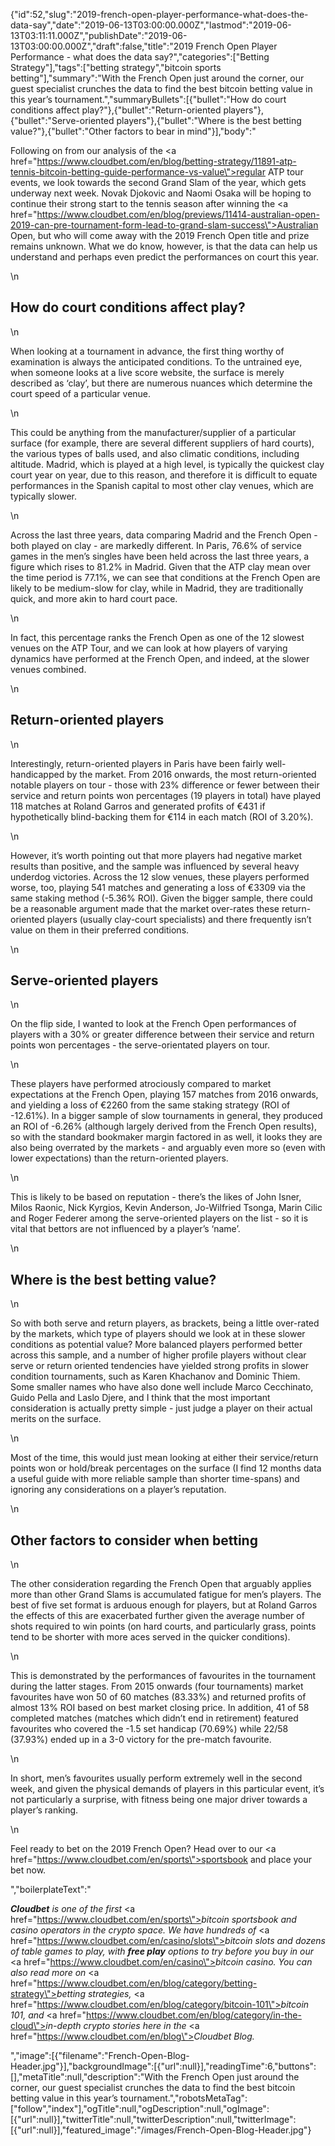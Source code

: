 {"id":52,"slug":"2019-french-open-player-performance-what-does-the-data-say","date":"2019-06-13T03:00:00.000Z","lastmod":"2019-06-13T03:11:11.000Z","publishDate":"2019-06-13T03:00:00.000Z","draft":false,"title":"2019 French Open Player Performance - what does the data say?","categories":["Betting Strategy"],"tags":["betting strategy","bitcoin sports betting"],"summary":"With the French Open just around the corner, our guest specialist crunches the data to find the best bitcoin betting value in this year’s tournament.","summaryBullets":[{"bullet":"How do court conditions affect play?"},{"bullet":"Return-oriented players"},{"bullet":"Serve-oriented players"},{"bullet":"Where is the best betting value?"},{"bullet":"Other factors to bear in mind"}],"body":"<p>Following on from our analysis of the <a href=\"https://www.cloudbet.com/en/blog/betting-strategy/11891-atp-tennis-bitcoin-betting-guide-performance-vs-value\">regular ATP tour events</a>, we look towards the second Grand Slam of the year, which gets underway next week. Novak Djokovic and Naomi Osaka will be hoping to continue their strong start to the tennis season after winning the <a href=\"https://www.cloudbet.com/en/blog/previews/11414-australian-open-2019-can-pre-tournament-form-lead-to-grand-slam-success\">Australian Open,</a> but who will come away with the 2019 French Open title and prize remains unknown. What we do know, however, is that the data can help us understand and perhaps even predict the performances on court this year.</p>\n<h2>How do court conditions affect play? </h2>\n<p>When looking at a tournament in advance, the first thing worthy of examination is always the anticipated conditions. To the untrained eye, when someone looks at a live score website, the surface is merely described as ‘clay’, but there are numerous nuances which determine the court speed of a particular venue.</p>\n<p>This could be anything from the manufacturer/supplier of a particular surface (for example, there are several different suppliers of hard courts), the various types of balls used, and also climatic conditions, including altitude. Madrid, which is played at a high level, is typically the quickest clay court year on year, due to this reason, and therefore it is difficult to equate performances in the Spanish capital to most other clay venues, which are typically slower.</p>\n<p>Across the last three years, data comparing Madrid and the French Open - both played on clay - are markedly different. In Paris, 76.6% of service games in the men’s singles have been held across the last three years, a figure which rises to 81.2% in Madrid. Given that the ATP clay mean over the time period is 77.1%, we can see that conditions at the French Open are likely to be medium-slow for clay, while in Madrid, they are traditionally quick, and more akin to hard court pace.</p>\n<p>In fact, this percentage ranks the French Open as one of the 12 slowest venues on the ATP Tour, and we can look at how players of varying dynamics have performed at the French Open, and indeed, at the slower venues combined.</p>\n<h2>Return-oriented players </h2>\n<p>Interestingly, return-oriented players in Paris have been fairly well-handicapped by the market. From 2016 onwards, the most return-oriented notable players on tour - those with 23% difference or fewer between their service and return points won percentages (19 players in total) have played 118 matches at Roland Garros and generated profits of €431 if hypothetically blind-backing them for €114 in each match (ROI of 3.20%). </p>\n<p>However, it’s worth pointing out that more players had negative market results than positive, and the sample was influenced by several heavy underdog victories. Across the 12 slow venues, these players performed worse, too, playing 541 matches and generating a loss of €3309 via the same staking method (-5.36% ROI). Given the bigger sample, there could be a reasonable argument made that the market over-rates these return-oriented players (usually clay-court specialists) and there frequently isn’t value on them in their preferred conditions.</p>\n<h2>Serve-oriented players</h2>\n<p>On the flip side, I wanted to look at the French Open performances of players with a 30% or greater difference between their service and return points won percentages - the serve-orientated players on tour. </p>\n<p>These players have performed atrociously compared to market expectations at the French Open, playing 157 matches from 2016 onwards, and yielding a loss of €2260 from the same staking strategy (ROI of -12.61%). In a bigger sample of slow tournaments in general, they produced an ROI of -6.26% (although largely derived from the French Open results), so with the standard bookmaker margin factored in as well, it looks they are also being overrated by the markets - and arguably even more so (even with lower expectations) than the return-oriented players. </p>\n<p>This is likely to be based on reputation - there’s the likes of John Isner, Milos Raonic, Nick Kyrgios, Kevin Anderson, Jo-Wilfried Tsonga, Marin Cilic and Roger Federer among the serve-oriented players on the list - so it is vital that bettors are not influenced by a player’s ‘name’. </p>\n<h2>Where is the best betting value? </h2>\n<p>So with both serve and return players, as brackets, being a little over-rated by the markets, which type of players should we look at in these slower conditions as potential value? More balanced players performed better across this sample, and a number of higher profile players without clear serve or return oriented tendencies have yielded strong profits in slower condition tournaments, such as Karen Khachanov and Dominic Thiem. Some smaller names who have also done well include Marco Cecchinato, Guido Pella and Laslo Djere, and I think that the most important consideration is actually pretty simple - just judge a player on their actual merits on the surface. </p>\n<p>Most of the time, this would just mean looking at either their service/return points won or hold/break percentages on the surface (I find 12 months data a useful guide with more reliable sample than shorter time-spans) and ignoring any considerations on a player’s reputation. </p>\n<h2>Other factors to consider when betting</h2>\n<p>The other consideration regarding the French Open that arguably applies more than other Grand Slams is accumulated fatigue for men’s players. The best of five set format is arduous enough for players, but at Roland Garros the effects of this are exacerbated further given the average number of shots required to win points (on hard courts, and particularly grass, points tend to be shorter with more aces served in the quicker conditions).</p>\n<p>This is demonstrated by the performances of favourites in the tournament during the latter stages. From 2015 onwards (four tournaments) market favourites have won 50 of 60 matches (83.33%) and returned profits of almost 13% ROI based on best market closing price. In addition, 41 of 58 completed matches (matches which didn’t end in retirement) featured favourites who covered the -1.5 set handicap (70.69%) while 22/58 (37.93%) ended up in a 3-0 victory for the pre-match favourite.</p>\n<p>In short, men’s favourites usually perform extremely well in the second week, and given the physical demands of players in this particular event, it’s not particularly a surprise, with fitness being one major driver towards a player’s ranking. </p>\n<p>Feel ready to bet on the 2019 French Open? Head over to our <a href=\"https://www.cloudbet.com/en/sports\">sportsbook</a> and place your bet now.</p>","boilerplateText":"<p><strong><em>Cloudbet</em></strong><em> is one of the first </em><a href=\"https://www.cloudbet.com/en/sports\"><em>bitcoin sportsbook</em></a><em> and casino operators in the crypto space. We have hundreds of </em><a href=\"https://www.cloudbet.com/en/casino/slots\"><em>bitcoin slots</em></a><em> and dozens of table games to play, with </em><strong><em>free play</em></strong><em> options to try before you buy in our </em><a href=\"https://www.cloudbet.com/en/casino\"><em>bitcoin casino</em></a><em>. You can also read more on </em><a href=\"https://www.cloudbet.com/en/blog/category/betting-strategy\"><em>betting strategies</em></a><em>, </em><a href=\"https://www.cloudbet.com/en/blog/category/bitcoin-101\"><em>bitcoin 101</em></a><em>, and </em><a href=\"https://www.cloudbet.com/en/blog/category/in-the-cloud\"><em>in-depth crypto stories</em></a><em> here in the </em><a href=\"https://www.cloudbet.com/en/blog\"><em>Cloudbet Blog</em></a><em>.</em></p>","image":[{"filename":"French-Open-Blog-Header.jpg"}],"backgroundImage":[{"url":null}],"readingTime":6,"buttons":[],"metaTitle":null,"description":"With the French Open just around the corner, our guest specialist crunches the data to find the best bitcoin betting value in this year’s tournament.","robotsMetaTag":["follow","index"],"ogTitle":null,"ogDescription":null,"ogImage":[{"url":null}],"twitterTitle":null,"twitterDescription":null,"twitterImage":[{"url":null}],"featured_image":"/images/French-Open-Blog-Header.jpg"}
